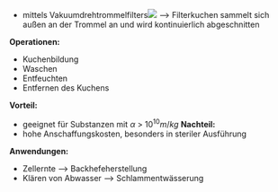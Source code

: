 - mittels Vakuumdrehtrommelfilters![](Pasted%20image%2020250814122306.png)
--> Filterkuchen sammelt sich außen an der Trommel an und wird kontinuierlich abgeschnitten

**Operationen:**
- Kuchenbildung
- Waschen 
- Entfeuchten
- Entfernen des Kuchens

**Vorteil:**
- geeignet für Substanzen mit $\alpha$ > $10^{10} m/kg$ 
**Nachteil:**
- hohe Anschaffungskosten, besonders in steriler Ausführung

**Anwendungen:**
- Zellernte --> Backhefeherstellung
- Klären von Abwasser --> Schlammentwässerung
